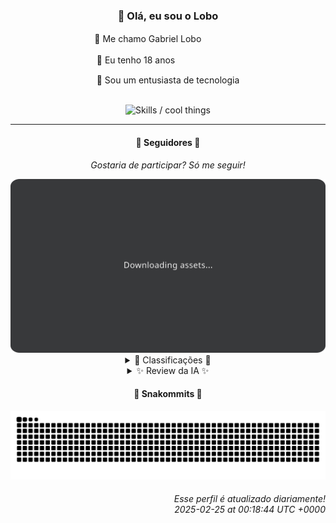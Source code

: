 <div align="center">
  <h3>👋 Olá, eu sou o Lobo</h3>
  
  <p>🐺 Me chamo Gabriel Loboㅤㅤㅤㅤㅤ</p>
  <p>🧔 Eu tenho 18 anosㅤㅤㅤㅤㅤㅤㅤㅤ</p>
  <p>🧠 Sou um entusiasta de tecnologia</p>

  <br/>

  <img width="600" alt="Skills / cool things" src="https://skills-icons.vercel.app/api/icons?i=python,md,html,css,js,github,git,vscode,linux,node,ts,sass,react,vite,vercel,lottie,ionic,capacitor,zustand,framer,firebase,arduino,godot,tailwind,shadcnui,lucide,zorinos,pnpm,reactnative&perline=14" />
</div>

<hr />

<div align="center">
    <h4>👤 Seguidores 👤</h4>
    <p><i>Gostaria de participar? Só me seguir!</i></p>
    <img width="600" src=".github/assets/cards/top3.svg" alt="Top 3 followers contributors (monthly)" />
    <details>
    <summary>🏅 Classificações 🏅</summary>
    <br/>
    <table>
        <thead>
            <tr align="center">
                <th>Posição</th>
                <th>Seguidor</th>
                <th>Contribuições</th>
            </tr>
        </thead>
        <tbody>
            <tr align="center">
                <td>1°</td>
                <td><a href="https://github.com/danko-nobre">Danilo Nobre</a></td>
                <td>244 ctr.</td>
            </tr>
            <tr align="center">
                <td>2°</td>
                <td><a href="https://github.com/RafaZeero">Rafael Lima de Morais</a></td>
                <td>185 ctr.</td>
            </tr>
            <tr align="center">
                <td>3°</td>
                <td><a href="https://github.com/luannzin">Luan Fabri</a></td>
                <td>160 ctr.</td>
            </tr>
            <tr align="center">
                <td>4°</td>
                <td><a href="https://github.com/neopromic">NeO - Wesley Souza</a></td>
                <td>152 ctr.</td>
            </tr>
            <tr align="center">
                <td>5°</td>
                <td><a href="https://github.com/gustavosett">Gustavo Carvalho</a></td>
                <td>145 ctr.</td>
            </tr>
            <tr align="center">
                <td>6°</td>
                <td><a href="https://github.com/EvertonMJunior">Everton Marcelino Jr.</a></td>
                <td>141 ctr.</td>
            </tr>
            <tr align="center">
                <td>7°</td>
                <td><a href="https://github.com/wTechnoo">Cézar</a></td>
                <td>115 ctr.</td>
            </tr>
            <tr align="center">
                <td>8°</td>
                <td><a href="https://github.com/LucasATS">Lucas Almeida Tiburtino da Silva</a></td>
                <td>109 ctr.</td>
            </tr>
            <tr align="center">
                <td>9°</td>
                <td><a href="https://github.com/lucasadsr">Lucas Ribeiro</a></td>
                <td>101 ctr.</td>
            </tr>
            <tr align="center">
                <td>10°</td>
                <td><a href="https://github.com/felipegueller">Felipe Gueller</a></td>
                <td>82 ctr.</td>
            </tr>
        </tbody>
    </table>
    </details>
    <details>
    <summary>✨ Review da IA ✨</summary>
    <br/>
    <div align="justify"><p><b>Danilo Nobre</b>, com 244 contribuições, liderando o ranking... Que emocionante.  Enquanto isso, seu repositório "danko-nobre" permanece misteriosamente sem descrição.  Será um projeto secreto? Ou apenas preguiça de documentar? E não vamos esquecer daquela contribuição gloriosa em um profile field de CPF para Moodle. O mundo da tecnologia te agradece. E a gente também, por nos dar material para te zoar.</p>
<p><b>Rafael Lima de Morais</b>, o mestre do "fork".  Sério, duas das suas atividades recentes são forks?  Ragna Clicker... Uau, que ideia original.  Especialista em Go, Typescript e Rust, mas a paixão é um clicker de Ragnarok.  Prioridades, né?  E o "kickstart.nvim"?  Precisava mesmo de um pontapé inicial pra configurar o Vim?  Com tantas linguagens no currículo, esperava mais ousadia.</p>
<p><b>Luan Fabri</b>, "Eu tenho um cérebro." Que bom, Luan, porque suas contribuições recentes... Bem, pelo menos você contribuiu no stackblitz/webcontainer-core. O resto, vamos dizer que "metadata-content" e "free-resources" não exatamente gritam inovação.  Ah, e parabéns pelo "cpf-social".  Afinal, o mundo precisa de mais ferramentas para lidar com CPF.  Talvez usar esse cérebro para algo mais impactante da próxima vez?</p>
<p><b>NeO - Wesley Souza</b>, o "outsider" que contribui para o "is-a-dev/register". Que poético.  Mas e o "old-flary"?  O que era pra ser?  Um projeto Objective-C e Kotlin que morreu antes de nascer?  E "arrays-study-js"?  Sério?  Estudando arrays em pleno 2025?  Ainda bem que você está aí para nos ajudar, porque pelo visto, você precisa de ajuda também.  Mas ei, pelo menos você é amigável!  &#x2728</p>
<p><b>Gustavo Carvalho</b>, o rei do OpenTelemetry.  Sério, todos os seus repositórios recentes são relacionados a telemetria.  Espero que você esteja rastreando seus próprios commits, porque a gente está de olho.  E "Grafana Tempo"?  Está monitorando o tempo que você gasta nesses projetos?  Porque parece que você não tem tempo para mais nada.  Mas ei, pelo menos você está ajudando a monitorar outras coisas, né?  Que altruísta!</p>
<p><b>Everton Marcelino Jr.</b>, apaixonado por tecnologia, mas contribuindo para TypeORM.  Que ironia.  E o repositório pessoal, "EvertonMJunior/EvertonMJunior", com zero descrição.  Autoexplicativo, talvez?  E "authenticator-middleware"?  Espero que seja mais seguro que suas senhas.  E o Flutter Client SDK para LiveKit?  Está transmitindo sua vida ao vivo?  Porque seria interessante ver o que você faz além de contribuir para esses projetos.  Talvez algo emocionante?</p>
<p><b>Cézar</b>, o .NET Developer que só tem um repositório público: "wTechnoo/wTechnoo", sem descrição.  É isso mesmo?  Sério?  Todas as suas contribuições para o mundo open source se resumem a isso?  Talvez seja hora de começar a pensar em algo mais, Cézar.  A não ser que "wTechnoo" seja a solução para todos os problemas da humanidade e você esteja guardando a sete chaves.  Nesse caso, me desculpe pela ousadia.</p>
<p><b>Lucas Almeida Tiburtino da Silva</b>, engenheiro eletricista fã de IA.  Combinação interessante.  Mas suas contribuições... "dyMosaic", um app de edição de imagem com filtro?  Em 2025?  E "SonhoRealStore", uma loja demo em AstroJS?  Que sonho real inspirador.  Ah, e projetos em Assembly para o microcontrolador 8051.  Nostalgia pura!  Talvez seja hora de usar essa paixão por IA para algo mais inovador, Lucas.  A não ser que você esteja construindo um robô que só edita fotos e vende produtos online.  Aí eu retiro tudo o que disse.</p>
<p><b>Lucas Ribeiro</b>, o desenvolvedor de software com um portfólio "feito com o intuito de me apresentar como dev".  Que original.  E uma API em Go para um aplicativo de AMA (Ask Me Anything).  Alguém realmente se importa com o que você tem a dizer, Lucas?  E o AMA-web, "uma plataforma interativa de perguntas e respostas em tempo real".  Espero que as perguntas sejam mais interessantes que suas contribuições.  Mas ei, pelo menos você está tentando, né?</p>
<p><b>Felipe Gueller</b>, o Bacharel em Sistemas de Informações que cria "componentes HTML diversos".  Que empolgante.  E um repositório para aprender HTML, CSS e Javascript no curso do ORIGAMID.  Em 2024!  Sério, Felipe?  Você está aprendendo o básico enquanto o resto do mundo está construindo inteligência artificial.  Talvez seja hora de sair do curso do ORIGAMID e começar a pensar em algo mais ambicioso.  A não ser que você esteja planejando dominar o mundo com seus componentes HTML diversos.  Nesse caso, me avise para eu me juntar a você.</p>
<p><b>Ghost of Ångström⚯</b>, o fantasma com 79 contribuições.  O que você está escondendo atrás desse nome?  "ghostofangstrom.github.io", um fork sem descrição.  Que misterioso.  E "criptolivre", um site de criptomoedas sem KYC.  Promovendo privacidade e autonomia financeira... ou atividades ilícitas?  Brincadeira!  Ou não.  De qualquer forma, espero que suas contribuições sejam mais transparentes que suas intenções.  Mas ei, pelo menos você está tentando manter a privacidade, né?  Em um mundo onde todos estão expondo suas vidas online, isso é quase revolucionário.</p>
</div>
    </details>
</div>

<div align="center">
  <h4>🐍 Snakommits 🐍</h4>
    <picture>
      <source media="(prefers-color-scheme: dark)" srcset="https://raw.githubusercontent.com/Lobooooooo14/Lobooooooo14/snake-output/snake-dark.svg">
      <source media="(prefers-color-scheme: light)" srcset="https://raw.githubusercontent.com/Lobooooooo14/Lobooooooo14/snake-output/snake-light.svg">
      <img alt="github contribution grid snake animation" src="https://raw.githubusercontent.com/Lobooooooo14/Lobooooooo14/snake-output/snake-light.svg">
    </picture>
</div>

<h6 align="right">
  Esse perfil é atualizado diariamente!<br/> <i>2025-02-25 at 00:18:44 UTC +0000</i>
<h6>